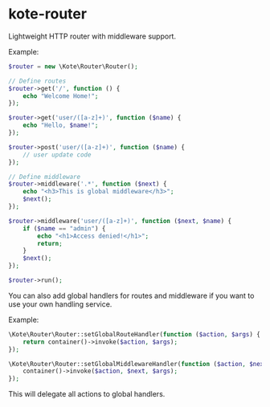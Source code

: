 # kote-router
Lightweight HTTP router with middleware support.

Example:

```php
$router = new \Kote\Router\Router();

// Define routes
$router->get('/', function () {
    echo "Welcome Home!";
});

$router->get('user/([a-z]+)', function ($name) {
    echo "Hello, $name!";
});

$router->post('user/([a-z]+)', function ($name) {
    // user update code
});

// Define middleware
$router->middleware('.*', function ($next) {
    echo "<h3>This is global middleware</h3>";
    $next();
});

$router->middleware('user/([a-z]+)', function ($next, $name) {
    if ($name == "admin") {
        echo "<h1>Access denied!</h1>";
        return;
    }
    $next();
});

$router->run();
```

You can also add global handlers for routes and middleware if you want to use your own handling service.

Example:
   
```php
\Kote\Router\Router::setGlobalRouteHandler(function ($action, $args) {
    return container()->invoke($action, $args);
});

\Kote\Router\Router::setGlobalMiddlewareHandler(function ($action, $next, $args) {
    container()->invoke($action, $next, $args);
});
```

This will delegate all actions to global handlers.
